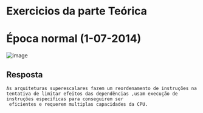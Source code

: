 # Exercicios da parte Teórica

# Época normal (1-07-2014)

![image](https://user-images.githubusercontent.com/12052283/85331647-09d99480-b4c6-11ea-906c-f6b74aa99d51.png)

## Resposta

    As arquiteturas superescalares fazem um reordenamento de instruções na tentativa de limitar efeitos das dependências ,usam execução de instruções especificas para conseguirem ser
     eficientes e requerem multiplas capacidades da CPU.